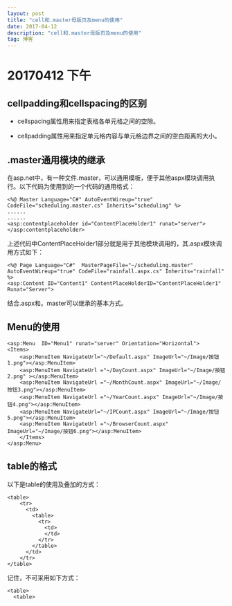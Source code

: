 ```yaml
---
layout: post
title: "cell和.master母版页及menu的使用"
date: 2017-04-12 
description: "cell和.master母版页及menu的使用"
tag: 博客 
---   
```


# 20170412 下午

## cellpadding和cellspacing的区别

- cellspacing属性用来指定表格各单元格之间的空隙。

- cellpadding属性用来指定单元格内容与单元格边界之间的空白距离的大小。

## .master通用模块的继承

在asp.net中，有一种文件.master，可以通用模板，便于其他aspx模块调用执行。以下代码为使用到的一个代码的通用格式：

	<%@ Master Language="C#" AutoEventWireup="true" CodeFile="scheduling.master.cs" Inherits="scheduling" %>
	......
	......
	<asp:contentplaceholder id="ContentPlaceHolder1" runat="server">
    </asp:contentplaceholder>

上述代码中ContentPlaceHolder1部分就是用于其他模块调用的，其.aspx模块调用方式如下：

	<%@ Page Language="C#"  MasterPageFile="~/scheduling.master" AutoEventWireup="true" CodeFile="rainfall.aspx.cs" Inherits="rainfall" %>
	<asp:Content ID="Content1" ContentPlaceHolderID="ContentPlaceHolder1" Runat="Server">

结合.aspx和。master可以继承的基本方式。

## Menu的使用

	<asp:Menu  ID="Menu1" runat="server" Orientation="Horizontal">
    <Items>
        <asp:MenuItem NavigateUrl="~/Default.aspx" ImageUrl="~/Image/按钮1.png"></asp:MenuItem>
        <asp:MenuItem NavigateUrl ="~/DayCount.aspx" ImageUrl="~/Image/按钮2.png" ></asp:MenuItem>
        <asp:MenuItem NavigateUrl ="~/MonthCount.aspx" ImageUrl="~/Image/按钮3.png"></asp:MenuItem>
        <asp:MenuItem NavigateUrl ="~/YearCount.aspx" ImageUrl="~/Image/按钮4.png"></asp:MenuItem>
        <asp:MenuItem NavigateUrl="~/IPCount.aspx" ImageUrl="~/Image/按钮5.png"></asp:MenuItem>
        <asp:MenuItem NavigateUrl ="~/BrowserCount.aspx" ImageUrl="~/Image/按钮6.png"></asp:MenuItem>
        </Items>
    </asp:Menu>

## table的格式

以下是table的使用及叠加的方式：

	<table>
		<tr>
		  <td>
		  	<table>
			  <tr>
		  		<td>
	            </td>	
		      </tr>
	        </table>
	      </td>	
		</tr>
	</table>

记住，不可采用如下方式：

	<table>
	  <table>


